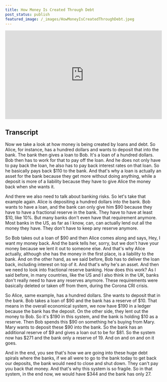 ```yaml
---
title: How Money Is Created Through Debt
post_status: publish
featured_image: /_images/HowMoneyIsCreatedThroughDebt.jpeg
---
```


<div style="padding:56.25% 0 0 0;position:relative;"><iframe src="https://player.vimeo.com/video/845533956?badge=0&amp;autopause=0&amp;player_id=0&amp;app_id=58479" frameborder="0" allow="autoplay; fullscreen; picture-in-picture" allowfullscreen style="position:absolute;top:0;left:0;width:100%;height:100%;" title="006 How Money Is Created Through Debt"></iframe></div>

<div style="margin-bottom:30px;"></div>

## Transcript

Now we take a look at how money is being created by loans and debt. So Alice, for instance, has a hundred dollars and wants to deposit that into the bank. The bank then gives a loan to Bob. It's a loan of a hundred dollars. Bob then has to work for that to pay off the loan. And he does not only have to pay back the loan, he also has to pay back interest rates on that loan. So he basically pays back $110 to the bank. And that's why a loan is actually an asset for the bank because they get more without doing anything, while a deposit is more of a liability because they have to give Alice the money back when she wants it. 

And there we also need to talk about banking risks. So let's take that example again. Alice is depositing a hundred dollars into the bank. Bob wants to have a loan, and the bank can only give him $90 because they have to have a fractional reserve in the bank. They have to have at least $10, like 10%. But many banks don't even have that requirement anymore. Most banks in the US, as far as I know, can, can actually lend out all the money they have. They don't have to keep any reserve anymore.

So Bob takes out a loan of $90 and then Alice comes along and says, Hey, I want my money back. And the bank tells her, sorry, but we don't have your money because we lent it out to someone else. And that's why Alice actually, although she has the money in the first place, is a liability to the bank. And on the other hand, as we said before, Bob has to deliver the loan back, including interest on top of it. And that's why he's an asset. And then we need to look into fractional reserve banking. How does this work? As I said before, in many countries, like the US and I also think in the UK, banks don't really need to have any reserves anymore. These requirements were basically deleted or taken off from them, during the Corona CRI crisis. 

So Alice, same example, has a hundred dollars. She wants to deposit that in the bank. Bob takes a loan of $90 and the bank has a reserve of $10. That means in the overall economical system, we now have $190 in a ledger because the bank has the deposit. On the other side, they lent out the money to Bob. So it's $190 in this system, and the bank is holding $10 as a reserve. Then Bob spends this $90 on something he's buying from Mary. Mary wants to deposit these $90 into the bank. So the bank has an additional reserve of $9 and gives a loan out to be for $81. So the system now has $271 and the bank only a reserve of 19. And on and on and on it goes. 

And in the end, you see that's how we are going into these huge debt spirals where the banks, if we all were to go to the bank today to get back our deposits, the bank would need to close and shut down. They can't pay you back that money. And that's why this system is so fragile. So in that system, in the end now, we would have $344 and the bank has only 27.
